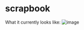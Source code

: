 # scrapbook
What it currently looks like:
![image](https://github.com/MikelBai/scrapbook/assets/13091533/26c5dd2d-9219-4ca0-9bf6-180f9c22366e)

